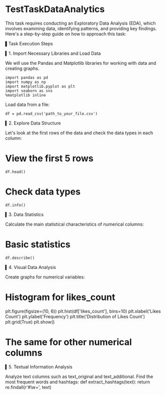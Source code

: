 # TestTaskDataAnalytics


This task requires conducting an Exploratory Data Analysis (EDA), which involves examining data, identifying patterns, and providing key findings. Here's a step-by-step guide on how to approach this task:

▌Task Execution Steps

▍1. Import Necessary Libraries and Load Data

We will use the Pandas and Matplotlib libraries for working with data and creating graphs.
```
import pandas as pd
import numpy as np
import matplotlib.pyplot as plt
import seaborn as sns
%matplotlib inline
```

Load data from a file:

```
df = pd.read_csv('path_to_your_file.csv')
```

▍2. Explore Data Structure

Let's look at the first rows of the data and check the data types in each column:
# View the first 5 rows
```
df.head()
```

# Check data types
```
df.info()
```
▍3. Data Statistics

Calculate the main statistical characteristics of numerical columns:
# Basic statistics
```
df.describe()
```

▍4. Visual Data Analysis

Create graphs for numerical variables:
# Histogram for likes_count
plt.figure(figsize=(10, 6))
plt.hist(df['likes_count'], bins=10)
plt.xlabel('Likes Count')
plt.ylabel('Frequency')
plt.title('Distribution of Likes Count')
plt.grid(True)
plt.show()

# The same for other numerical columns


▍5. Textual Information Analysis

Analyze text columns such as text_original and text_additional. Find the most frequent words and hashtags:
def extract_hashtags(text):
    return re.findall(r'#\w+', text)
